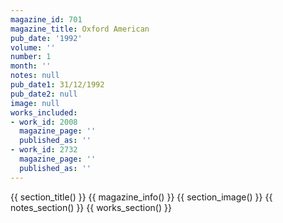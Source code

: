 ```yaml
---
magazine_id: 701
magazine_title: Oxford American
pub_date: '1992'
volume: ''
number: 1
month: ''
notes: null
pub_date1: 31/12/1992
pub_date2: null
image: null
works_included:
- work_id: 2008
  magazine_page: ''
  published_as: ''
- work_id: 2732
  magazine_page: ''
  published_as: ''
---
```


{{ section_title() }}
{{ magazine_info() }}
{{ section_image() }}
{{ notes_section() }}
{{ works_section() }}
